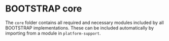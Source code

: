 # BOOTSTRAP core

The `core` folder contains all required and necessary modules included by all
BOOTSTRAP implementations.  These can be included automatically by importing
from a module in `platform-support`.
